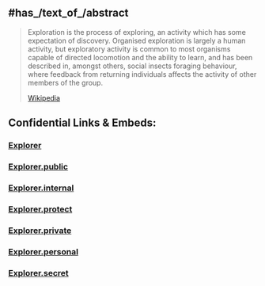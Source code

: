 
## #has_/text_of_/abstract 

> Exploration is the process of exploring, an activity which has some expectation of discovery. Organised exploration is largely a human activity, but exploratory activity is common to most organisms capable of directed locomotion and the ability to learn, and has been described in, amongst others, social insects foraging behaviour, where feedback from returning individuals affects the activity of other members of the group.
>
> [Wikipedia](https://en.wikipedia.org/wiki/Exploration)


## Confidential Links & Embeds: 

### [Explorer](/_Standards/bio/People/Explorer.md) 

### [Explorer.public](/_public/bio/People/Explorer.public.md) 

### [Explorer.internal](/_internal/bio/People/Explorer.internal.md) 

### [Explorer.protect](/_protect/bio/People/Explorer.protect.md) 

### [Explorer.private](/_private/bio/People/Explorer.private.md) 

### [Explorer.personal](/_personal/bio/People/Explorer.personal.md) 

### [Explorer.secret](/_secret/bio/People/Explorer.secret.md)

